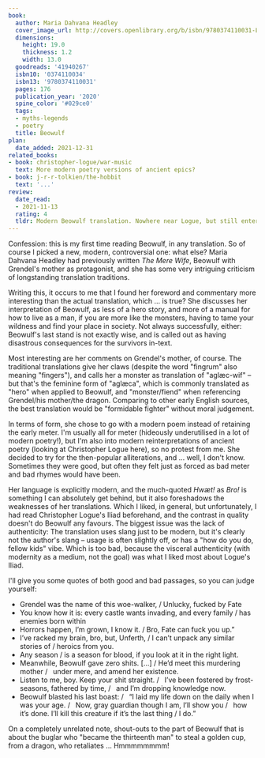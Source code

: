```yaml
---
book:
  author: Maria Dahvana Headley
  cover_image_url: http://covers.openlibrary.org/b/isbn/9780374110031-L.jpg
  dimensions:
    height: 19.0
    thickness: 1.2
    width: 13.0
  goodreads: '41940267'
  isbn10: '0374110034'
  isbn13: '9780374110031'
  pages: 176
  publication_year: '2020'
  spine_color: '#029ce0'
  tags:
  - myths-legends
  - poetry
  title: Beowulf
plan:
  date_added: 2021-12-31
related_books:
- book: christopher-logue/war-music
  text: More modern poetry versions of ancient epics?
- book: j-r-r-tolkien/the-hobbit
  text: '...'
review:
  date_read:
  - 2021-11-13
  rating: 4
  tldr: Modern Beowulf translation. Nowhere near Logue, but still entertaining.
---
```


Confession: this is my first time reading Beowulf, in any translation. So of course I picked a new, modern,
controversial one: what else? Maria Dahvana Headley had previously written *The Mere Wife*, Beowulf with Grendel's
mother as protagonist, and she has some very intriguing criticism of longstanding translation traditions.

Writing this, it occurs to me that I found her foreword and commentary more interesting than the actual translation,
which … is true? She discusses her interpretation of Beowulf, as less of a hero story, and more of a manual for how to
live as a man, if you are more like the monsters, having to tame your wildness and find your place in society. Not
always successfully, either: Beowulf's last stand is not exactly wise, and is called out as having disastrous
consequences for the survivors in-text.

Most interesting are her comments on Grendel's mother, of course. The traditional translations give her claws (despite
the word "fingrum" also meaning "fingers"), and calls her a monster as translation of "aglæc-wif" – but that's the
feminine form of "aglæca", which is commonly translated as "hero" when applied to Beowulf, and "monster/fiend" when
referencing Grendel/his mother/the dragon. Comparing to other early English sources, the best translation would be
"formidable fighter" without moral judgement.

In terms of form, she chose to go with a modern poem instead of retaining the early meter. I'm usually all for meter
(hideously underutilised in a lot of modern poetry!), but I'm also into modern reinterpretations of ancient poetry
(looking at Christopher Logue here), so no protest from me. She decided to try for the then-popular alliterations, and
… well, I don't know. Sometimes they were good, but often they felt just as forced as bad meter and bad rhymes would
have been.

Her language is explicitly modern, and the much-quoted *Hwæt!* as *Bro!* is something I can absolutely get behind, but
it also foreshadows the weaknesses of her translations. Which I liked, in general, but unfortunately, I had read
Christopher Logue's Iliad beforehand, and the contrast in quality doesn't do Beowulf any favours. The biggest issue was
the lack of authenticity: The translation uses slang just to be modern, but it's clearly not the author's slang – usage
is often slightly off, or has a "how do you do, fellow kids" vibe. Which is too bad, because the visceral authenticity
(with modernity as a medium, not the goal) was what I liked most about Logue's Iliad.

I'll give you some quotes of both good and bad passages, so you can judge yourself:

- Grendel was the name of this woe-walker, / Unlucky, fucked by Fate
- You know how it is: every castle wants invading, and every family / has enemies born within
- Horrors happen, I’m grown, I know it. / Bro, Fate can fuck you up.”
- I’ve racked my brain, bro, but, Unferth, / I can’t unpack any similar stories of / heroics from you.
- Any season / is a season for blood, if you look at it in the right light.
- Meanwhile, Beowulf gave zero shits. […] / He’d meet this murdering mother /   under mere, and amend her existence.
- Listen to me, boy. Keep your shit straight. /   I’ve been fostered by frost-seasons, fathered by time, /   and I’m dropping knowledge now.
- Beowulf blasted his last boast: /   “I laid my life down on the daily when I was your age. /   Now, gray guardian though I am, I’ll show you /   how it’s done. I’ll kill this creature if it’s the last thing / I do.”

On a completely unrelated note, shout-outs to the part of Beowulf that is about the buglar who "became the thirteenth
man" to steal a golden cup, from a dragon, who retaliates … Hmmmmmmmm!
